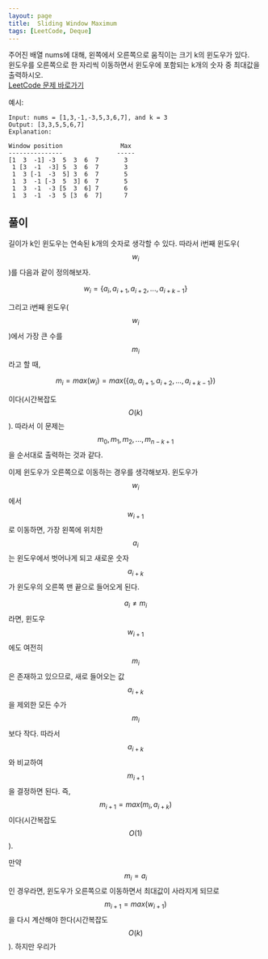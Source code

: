 ```yaml
---
layout: page
title:  Sliding Window Maximum
tags: [LeetCode, Deque]
---
```


주어진 배열 nums에 대해, 왼쪽에서 오른쪽으로 움직이는 크기 k의 윈도우가 있다.<br>
윈도우를 오른쪽으로 한 자리씩 이동하면서 윈도우에 포함되는 k개의 숫자 중 최대값을 출력하시오.  
<a href="https://leetcode.com/problems/sliding-window-maximum/" target="_blank">
    LeetCode 문제 바로가기
</a>


예시:
```
Input: nums = [1,3,-1,-3,5,3,6,7], and k = 3
Output: [3,3,5,5,6,7] 
Explanation: 

Window position                Max
---------------               -----
[1  3  -1] -3  5  3  6  7       3
 1 [3  -1  -3] 5  3  6  7       3
 1  3 [-1  -3  5] 3  6  7       5
 1  3  -1 [-3  5  3] 6  7       5
 1  3  -1  -3 [5  3  6] 7       6
 1  3  -1  -3  5 [3  6  7]      7
```

## 풀이

길이가 k인 윈도우는 연속된 k개의 숫자로 생각할 수 있다. 
따라서 i번째 윈도우($$w_i$$)를 다음과 같이 정의해보자.

$$w_i = \{a_i, a_{i+1}, a_{i+2}, ..., a_{i+k-1} \}$$

그리고 i번째 윈도우($$w_i$$)에서 가장 큰 수를 $$m_i$$ 라고 할 때,

$$
m_i = max(w_i) = max(\{a_i, a_{i+1}, a_{i+2}, ..., a_{i+k-1} \})
$$

이다(시간복잡도 $$O(k)$$).
따라서 이 문제는 $$m_0, m_1, m_2, ..., m_{n-k+1}$$을 순서대로 출력하는 것과 같다.


이제 윈도우가 오른쪽으로 이동하는 경우를 생각해보자.
윈도우가 $$w_i$$에서 $$w_{i+1}$$로 이동하면, 가장 왼쪽에 위치한 $$a_i$$는 윈도우에서 벗어나게 되고
새로운 숫자 $$a_{i+k}$$가 윈도우의 오른쪽 맨 끝으로 들어오게 된다.

$$a_i \ne m_i$$라면, 윈도우 $$w_{i+1}$$에도 여전히 $$m_i$$은 존재하고 있으므로,
새로 들어오는 값 $$a_{i+k}$$을 제외한 모든 수가 $$m_i$$보다 작다.
따라서 $$a_{i+k}$$와 비교하여 $$m_{i+1}$$을 결정하면 된다.
즉, $$m_{i+1}=max(m_i, a_{i+k})$$이다(시간복잡도 $$O(1)$$).

만약 $$m_i=a_i$$인 경우라면, 윈도우가 오른쪽으로 이동하면서 최대값이 사라지게 되므로
$$m_{i+1}=max(w_{i+1})$$을 다시 계산해야 한다(시간복잡도 $$O(k)$$).
하지만 우리가 

